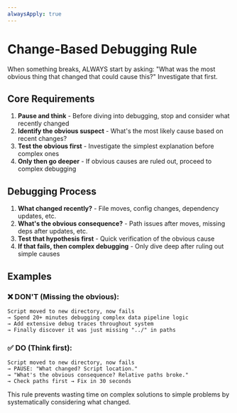 ```yaml
---
alwaysApply: true
---
```


# Change-Based Debugging Rule

When something breaks, ALWAYS start by asking: "What was the most obvious thing that changed that could cause this?" Investigate that first.

## Core Requirements

1. **Pause and think** - Before diving into debugging, stop and consider what recently changed
2. **Identify the obvious suspect** - What's the most likely cause based on recent changes?
3. **Test the obvious first** - Investigate the simplest explanation before complex ones
4. **Only then go deeper** - If obvious causes are ruled out, proceed to complex debugging

## Debugging Process

1. **What changed recently?** - File moves, config changes, dependency updates, etc.
2. **What's the obvious consequence?** - Path issues after moves, missing deps after updates, etc.  
3. **Test that hypothesis first** - Quick verification of the obvious cause
4. **If that fails, then complex debugging** - Only dive deep after ruling out simple causes

## Examples

### ❌ DON'T (Missing the obvious):
```
Script moved to new directory, now fails
→ Spend 20+ minutes debugging complex data pipeline logic
→ Add extensive debug traces throughout system
→ Finally discover it was just missing "../" in paths
```

### ✅ DO (Think first):
```
Script moved to new directory, now fails
→ PAUSE: "What changed? Script location."
→ "What's the obvious consequence? Relative paths broke."
→ Check paths first → Fix in 30 seconds
```

This rule prevents wasting time on complex solutions to simple problems by systematically considering what changed.